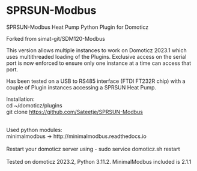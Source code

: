 # SPRSUN-Modbus
SPRSUN-Modbus Heat Pump Python Plugin for Domoticz

Forked from simat-git/SDM120-Modbus 

This version allows multiple instances to work on Domoticz 2023.1 which uses multithreaded loading of the Plugins.
Exclusive access on the serial port is now enforced to ensure only one instance at a time can access that port.

Has been tested on a USB to RS485 interface (FTDI FT232R chip) with a couple of Plugin instances accessing a SPRSUN Heat Pump.

Installation: <br>
cd ~/domoticz/plugins<br>
git clone https://github.com/Sateetje/SPRSUN-Modbus<br>

<br>
Used python modules: <br>
minimalmodbus -> http://minimalmodbus.readthedocs.io<br>
<br>
Restart your domoticz server using - sudo service domoticz.sh restart
<br>
<br>
Tested on domoticz 2023.2, Python 3.11.2.  MinimalModbus included is 2.1.1

